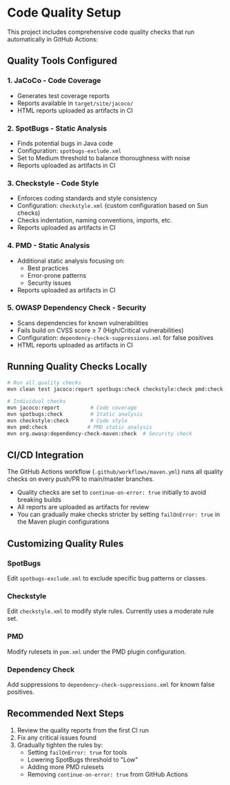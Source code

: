 # Code Quality Setup

This project includes comprehensive code quality checks that run automatically in GitHub Actions:

## Quality Tools Configured

### 1. **JaCoCo** - Code Coverage

- Generates test coverage reports
- Reports available in `target/site/jacoco/`
- HTML reports uploaded as artifacts in CI

### 2. **SpotBugs** - Static Analysis

- Finds potential bugs in Java code
- Configuration: `spotbugs-exclude.xml`
- Set to Medium threshold to balance thoroughness with noise
- Reports uploaded as artifacts in CI

### 3. **Checkstyle** - Code Style

- Enforces coding standards and style consistency
- Configuration: `checkstyle.xml` (custom configuration based on Sun checks)
- Checks indentation, naming conventions, imports, etc.
- Reports uploaded as artifacts in CI

### 4. **PMD** - Static Analysis

- Additional static analysis focusing on:
  - Best practices
  - Error-prone patterns
  - Security issues
- Reports uploaded as artifacts in CI

### 5. **OWASP Dependency Check** - Security

- Scans dependencies for known vulnerabilities
- Fails build on CVSS score ≥ 7 (High/Critical vulnerabilities)
- Configuration: `dependency-check-suppressions.xml` for false positives
- HTML reports uploaded as artifacts in CI

## Running Quality Checks Locally

```bash
# Run all quality checks
mvn clean test jacoco:report spotbugs:check checkstyle:check pmd:check org.owasp:dependency-check-maven:check

# Individual checks
mvn jacoco:report          # Code coverage
mvn spotbugs:check         # Static analysis
mvn checkstyle:check       # Code style
mvn pmd:check             # PMD static analysis
mvn org.owasp:dependency-check-maven:check  # Security check
```

## CI/CD Integration

The GitHub Actions workflow (`.github/workflows/maven.yml`) runs all quality checks on every push/PR to main/master branches.

- Quality checks are set to `continue-on-error: true` initially to avoid breaking builds
- All reports are uploaded as artifacts for review
- You can gradually make checks stricter by setting `failOnError: true` in the Maven plugin configurations

## Customizing Quality Rules

### SpotBugs

Edit `spotbugs-exclude.xml` to exclude specific bug patterns or classes.

### Checkstyle

Edit `checkstyle.xml` to modify style rules. Currently uses a moderate rule set.

### PMD

Modify rulesets in `pom.xml` under the PMD plugin configuration.

### Dependency Check

Add suppressions to `dependency-check-suppressions.xml` for known false positives.

## Recommended Next Steps

1. Review the quality reports from the first CI run
2. Fix any critical issues found
3. Gradually tighten the rules by:
   - Setting `failOnError: true` for tools
   - Lowering SpotBugs threshold to "Low"
   - Adding more PMD rulesets
   - Removing `continue-on-error: true` from GitHub Actions
